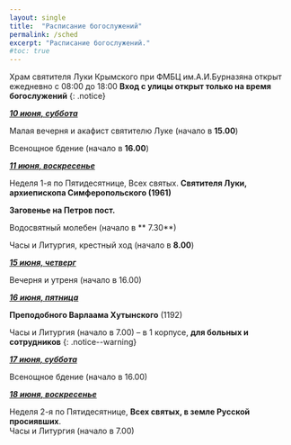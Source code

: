 ```yaml
---
layout: single
title:  "Расписание богослужений"
permalink: /sched
excerpt: "Расписание богослужений."
#toc: true
---
```


Храм святителя Луки Крымского при ФМБЦ им.А.И.Бурназяна открыт ежедневно с 08:00 до 18:00
__Вход с улицы открыт только на время богослужений__
{: .notice}

<!-----
<style type="text/css">
  p {
    color: red;
  }
</style>
-->

<!-----
Вечерня и утреня (начало в 16.00) – в 1 корпусе (с пропуском)
{: .notice--warning}
-->

**_<span style="text-decoration:underline;">10 июня, суббота</span>_**

Малая вечерня и акафист святителю Луке (начало в **15.00**)

Всенощное бдение (начало в **16.00**)

**_<span style="text-decoration:underline;">11 июня, воскресенье</span>_**

Неделя 1-я по Пятидесятнице, Всех святых.  **Святителя Луки, архиепископа Симферопольского (1961)**

**Заговенье на Петров пост.**

Водосвятный молебен (начало в ** 7.30**)

Часы и Литургия, крестный ход (начало в **8.00**)

**_<span style="text-decoration:underline;">15 июня, четверг</span>_**

Вечерня и утреня (начало в 16.00)

**_<span style="text-decoration:underline;">16 июня, пятница</span>_**

**Преподобного Варлаама Хутынского** (1192)

Часы и Литургия (начало в 7.00) – в 1 корпусе, **для больных и сотрудников**
{: .notice--warning}

**_<span style="text-decoration:underline;"> 17 июня, суббота</span>_**

Всенощное бдение (начало в 16.00)

**_<span style="text-decoration:underline;">18 июня, воскресенье</span>_**

Неделя 2-я по Пятидесятнице, **Всех святых, в земле Русской просиявших**. \
 Часы и Литургия (начало в 7.00)
